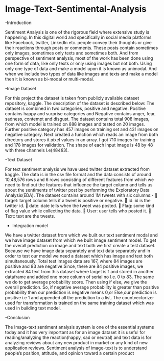 # Image-Text-Sentimental-Analysis
-Introduction

Sentiment Analysis is one of the rigorous field where extensive study is happening. In this digital world and specifically in social media platforms like Facebook, twitter, LinkedIn etc. people convey their thoughts or give their reactions through posts or comments.
These posts contain sometimes only images, sometimes only texts and sometimes both. And from perspective of sentiment analysis, most of the work has been done using one form of data, like only texts or only using images but not both.
Using only one type of data and make a model upon it is known as unimodal. And when we include two types of data like images and texts and make a model then it is known as bi-modal or multi-modal.

-Image Dataset

For this project the dataset is taken from publicly available dataset repository, kaggle. The description of the dataset is described below:
The dataset is combined in two categories, positive and negative. Positive contains happy and surprise categories and Negative contains anger, fear, sadness, contempt and disgust.
The dataset contains total 908 images, from which model is trained on 888 images and tested on 20 images. Further positive category has 457 images on training set and 431 images on negative category.
Next created a function which reads an image from both directory and stores it pixel values in an array.
I got 710 images for training and 178 images for validation. The shape of each input image is 48 by 48 with three channels I.e(48*48*3).

-Text Dataset

For text sentiment analysis we have used twitter dataset extracted from kaggle. The data is in the csv file format and the data consists of around 10,48,576 rows and 6 rows consisting of different features from which we need to find out the features that influence the target column and tells us about the sentiments of twitter post by performing the Exploratory Data Analysis(EDA).
The dataset contains around 1M tweets with six columns:-
 target: target column tells if a tweet is positive or negative.
 id: id is the twitter id.
 date: date tells when the tweet was posted.
 Flag: some kind of flag value while collecting the data.
 User: user tells who posted it.
 Text: text are the tweets.

- Integration model

We have a twitter dataset from which we built our text sentiment modal and we have image dataset from which we built image sentiment model. To get the overall prediction on image and text both we first create a test dataset. Because we have image data separately and text data separately and in order to test our model we need a dataset which has image and text both simultaneously.
Total test images data are 167, where 84 images are positive and 83 are negative.Since, there are 84 positive images, we extracted 84 text from this dataset where target is 1 and stored in another dataframe and added one more column of serial no I.e. 0 to 83.
The same we do to get average probability score. Then using if else, we give the overall prediction. So, if negative average probability is greater than positive probability then our prediction is negative means 0,or Else,our prediction is positive i.e 1 and appended all the prediction to a list.
The countvectorizer used for transformation is trained on the same training dataset which was used in building text model.

-Conclusion

The Image-text sentiment analysis system is one of the essential systems today and it has very important as for an image dataset it is useful for reading/analyzing the reaction(happy, sad or neutral) and text data is for analyzing reviews about any new product in market or any kind of new application reviews.
Sentiment analysis of image-text is to understand people’s position, attitude, and opinion toward a certain product
